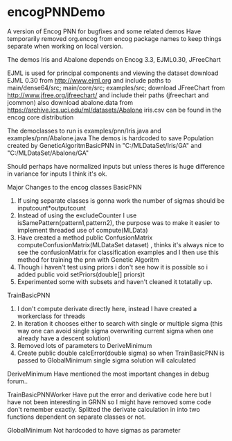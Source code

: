 # encogPNNDemo
A version of Encog PNN for bugfixes and some related demos
Have temporarily removed org.encog from encog package names to keep things separate when working
on local version.

The demos Iris and Abalone depends on
Encog 3.3, EJML0.30, JFreeChart  

EJML is used for principal components and viewing the dataset
download EJML 0.30 from http://www.ejml.org and include paths to
main/dense64/src;
main/core/src;
examples/src;
download JFreeChart from http://www.jfree.org/jfreechart/
and include their paths (jfreechart and jcommon)
also download abalone.data from https://archive.ics.uci.edu/ml/datasets/Abalone
iris.csv can be found in the encog core distribution

The democlasses to run is 
examples/pnn/Iris.java and
examples/pnn/Abalone.java
The demos is hardcoded to save Population created by GeneticAlgoritmBasicPNN in "C:/MLDataSet/Iris/GA" and "C:/MLDataSet/Abalone/GA"

Should perhaps have normalized inputs but unless theres is huge difference in variance for inputs I think it's ok.

Major Changes to the encog classes
BasicPNN
1. If using separate classes is gonna work the number of sigmas should be inputcount*outputcount
2. Instead of using the excludeCounter I use isSamePattern(pattern1,pattern2), the purpose was to make it easier to implement threaded use of compute(MLData)
3. Have created a method public ConfusionMatrix computeConfusionMatrix(MLDataSet dataset) , thinks it's always nice to see the confusionMatrix for classification examples and I then use this method for training the pnn with Genetic Algoritm
4. Though i haven't test using priors i don't see how it is possible so i added 	public void setPriors(double[] priors)t
5. Experimented some with subsets and haven't cleaned it totatally up.

TrainBasicPNN
1. I don't compute derivate directly here, instead I have created a workerclass for threads
2. In iteration it chooses either to search with single or multiple sigma (this way one can avoid single sigma overwriting current sigma when one already have a descent solution)
3. Removed lots of parameters to DeriveMinimum
4. Create	public double calcError(double sigma) so when TrainBasicPNN is passed to GlobalMinimum single sigma solution will calculated

DeriveMinimum
Have mentioned the most important changes in debug forum..

TrainBasicPNNWorker
Have put the error and derivative code here but I have not been interesting in GRNN so I might have removed some code don't remember exactly.
Splitted the derivate calculation in into two functions dependent on separate classes or not.

GlobalMinimum
Not hardcoded to have sigmas as parameter
